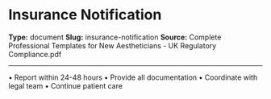 # Insurance Notification

**Type:** document
**Slug:** insurance-notification
**Source:** Complete Professional Templates for New Aestheticians - UK Regulatory Compliance.pdf

---

• Report within 24-48 hours
• Provide all documentation
• Coordinate with legal team
• Continue patient care